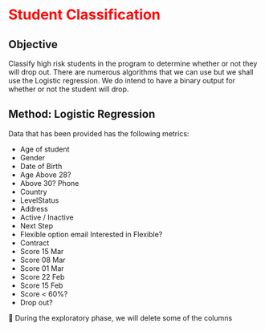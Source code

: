# <font color='red'>Student Classification</font>

## Objective
Classify high risk students in the program to determine whether or not they will drop out.
There are numerous algorithms that we can use but we shall use the Logistic regression. We do intend to have a binary output for whether or not the student will drop.

## Method: Logistic Regression 

Data that has been provided has the following metrics:

* Age of student
* Gender
* Date of Birth	
* Age	Above 28?	
* Above 30?	Phone	
* Country	
* LevelStatus	
* Address	
* Active / Inactive	
* Next Step	
* Flexible option email	Interested in Flexible?	
* Contract
* Score 15 Mar
* Score 08 Mar	
* Score 01 Mar	
* Score 22 Feb	
* Score 15 Feb	
* Score < 60%?		
* Drop out?

🌟 During the exploratory phase, we will delete some of the columns

